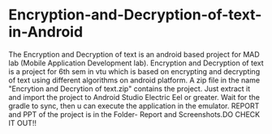 # Encryption-and-Decryption-of-text-in-Android
The Encryption and Decryption of text is an android based project for MAD lab (Mobile Application Development lab).
Encryption and Decryption of text is a project for 6th sem in vtu which is based on encrypting  and decrypting of text using different algorithms on android platform.
A zip file in the name "Encrytion and Decrytion of text.zip" contains the project.
Just extract it and import the project to Android Studio Electric Eel or greater.
Wait for the gradle to sync, then u can execute the application in the emulator.
REPORT and PPT of the project is in the Folder- Report and Screenshots.DO CHECK IT OUT!!
